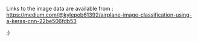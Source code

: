 Links to the image data are available from :
https://medium.com/@kylepob61392/airplane-image-classification-using-a-keras-cnn-22be506fdb53

;)
